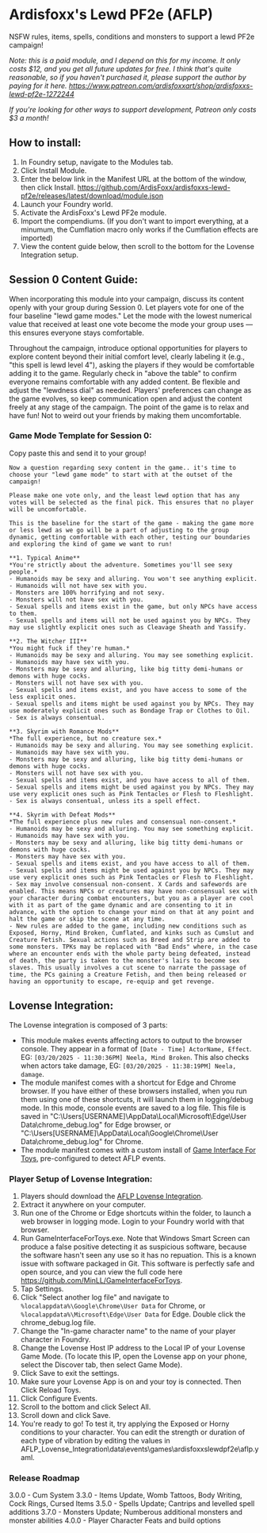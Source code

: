 # Ardisfoxx's Lewd PF2e (AFLP)
NSFW rules, items, spells, conditions and monsters to support a lewd PF2e campaign! 

*Note: this is a paid module, and I depend on this for my income. It only costs $12, and you get all future updates for free. I think that's quite reasonable, so if you haven't purchased it, please support the author by paying for it here. https://www.patreon.com/ardisfoxxart/shop/ardisfoxxs-lewd-pf2e-1272244*

*If you're looking for other ways to support development, Patreon only costs $3 a month!*

## How to install:
1. In Foundry setup, navigate to the Modules tab.
2. Click Install Module.
3. Enter the below link in the Manifest URL at the bottom of the window, then click Install.
https://github.com/ArdisFoxx/ardisfoxxs-lewd-pf2e/releases/latest/download/module.json
4. Launch your Foundry world.
5. Activate the ArdisFoxx's Lewd PF2e module.
6. Import the compendiums. (If you don't want to import everything, at a minumum, the Cumflation macro only works if the Cumflation effects are imported)
7. View the content guide below, then scroll to the bottom for the Lovense Integration setup.

## Session 0 Content Guide:
When incorporating this module into your campaign, discuss its content openly with your group during Session 0. Let players vote for one of the four baseline "lewd game modes." Let the mode with the lowest numerical value that received at least one vote become the mode your group uses — this ensures everyone stays comfortable.

Throughout the campaign, introduce optional opportunities for players to explore content beyond their initial comfort level, clearly labeling it (e.g., "this spell is lewd level 4"), asking the players if they would be comfortable adding it to the game. Regularly check in "above the table" to confirm everyone remains comfortable with any added content. 
Be flexible and adjust the "lewdness dial" as needed. Players' preferences can change as the game evolves, so keep communication open and adjust the content freely at any stage of the campaign.
The point of the game is to relax and have fun! Not to weird out your friends by making them uncomfortable. 

### Game Mode Template for Session 0:
Copy paste this and send it to your group!

```
Now a question regarding sexy content in the game.. it's time to choose your "lewd game mode" to start with at the outset of the campaign!

Please make one vote only, and the least lewd option that has any votes will be selected as the final pick. This ensures that no player will be uncomfortable.

This is the baseline for the start of the game - making the game more or less lewd as we go will be a part of adjusting to the group dynamic, getting comfortable with each other, testing our boundaries and exploring the kind of game we want to run!

**1. Typical Anime**
*You're strictly about the adventure. Sometimes you'll see sexy people.*
- Humanoids may be sexy and alluring. You won't see anything explicit. 
- Humanoids will not have sex with you.
- Monsters are 100% horrifying and not sexy.
- Monsters will not have sex with you.
- Sexual spells and items exist in the game, but only NPCs have access to them. 
- Sexual spells and items will not be used against you by NPCs. They may use slightly explicit ones such as Cleavage Sheath and Yassify.

**2. The Witcher III**
*You might fuck if they're human.*
- Humanoids may be sexy and alluring. You may see something explicit. 
- Humanoids may have sex with you. 
- Monsters may be sexy and alluring, like big titty demi-humans or demons with huge cocks.
- Monsters will not have sex with you.
- Sexual spells and items exist, and you have access to some of the less explicit ones.
- Sexual spells and items might be used against you by NPCs. They may use moderately explicit ones such as Bondage Trap or Clothes to Oil.
- Sex is always consentual.

**3. Skyrim with Romance Mods**
*The full experience, but no creature sex.*
- Humanoids may be sexy and alluring. You may see something explicit. 
- Humanoids may have sex with you. 
- Monsters may be sexy and alluring, like big titty demi-humans or demons with huge cocks.
- Monsters will not have sex with you.
- Sexual spells and items exist, and you have access to all of them. 
- Sexual spells and items might be used against you by NPCs. They may use very explicit ones such as Pink Tentacles or Flesh to Fleshlight. 
- Sex is always consentual, unless its a spell effect.

**4. Skyrim with Defeat Mods**
*The full experience plus new rules and consensual non-consent.*
- Humanoids may be sexy and alluring. You may see something explicit. 
- Humanoids may have sex with you. 
- Monsters may be sexy and alluring, like big titty demi-humans or demons with huge cocks.
- Monsters may have sex with you.
- Sexual spells and items exist, and you have access to all of them. 
- Sexual spells and items might be used against you by NPCs. They may use very explicit ones such as Pink Tentacles or Flesh to Fleshlight. 
- Sex may involve consensual non-consent. X Cards and safewords are enabled. This means NPCs or creatures may have non-consensual sex with your character during combat encounters, but you as a player are cool with it as part of the game dynamic and are consenting to it in advance, with the option to change your mind on that at any point and halt the game or skip the scene at any time.
- New rules are added to the game, including new conditions such as Exposed, Horny, Mind Broken, Cumflated, and kinks such as Cumslut and Creature Fetish. Sexual actions such as Breed and Strip are added to some monsters. TPKs may be replaced with "Bad Ends" where, in the case where an encounter ends with the whole party being defeated, instead of death, the party is taken to the monster's lairs to become sex slaves. This usually involves a cut scene to narrate the passage of time, the PCs gaining a Creature Fetish, and then being released or having an opportunity to escape, re-equip and get revenge.
```

## Lovense Integration:
The Lovense integration is composed of 3 parts:
- This module makes events affecting actors to output to the browser console. They appear in a format of `[Date - Time] ActorName, Effect`. EG: `[03/20/2025 - 11:30:36PM] Neela, Mind Broken`. This also checks when actors take damage, EG: `[03/20/2025 - 11:38:19PM] Neela, damage`.
- The module manifest comes with a shortcut for Edge and Chrome browser. If you have either of these browsers installed, when you run them using one of these shortcuts, it will launch them in logging/debug mode. In this mode, console events are saved to a log file. This file is saved in "C:\Users\[USERNAME]\AppData\Local\Microsoft\Edge\User Data\chrome_debug.log" for Edge browser, or "C:\Users\[USERNAME]\AppData\Local\Google\Chrome\User Data\chrome_debug.log" for Chrome.
- The module manifest comes with a custom install of [Game Interface For Toys](https://github.com/MinLL/GameInterfaceForToys), pre-configured to detect AFLP events.

### Player Setup of Lovense Integration:
1. Players should download the [AFLP Lovense Integration](https://github.com/ArdisFoxx/ardisfoxxs-lewd-pf2e/blob/main/AFLP_Lovense_Integration.zip).
2. Extract it anywhere on your computer.
3. Run one of the Chrome or Edge shortcuts within the folder, to launch a web browser in logging mode. Login to your Foundry world with that browser. 
4. Run GameInterfaceForToys.exe. Note that Windows Smart Screen can produce a false positive detecting it as suspicious software, because the software hasn't seen any use so it has no repuation. This is a known issue with software packaged in Git. This software is perfectly safe and open source, and you can view the full code here https://github.com/MinLL/GameInterfaceForToys.
5. Tap Settings.
6. Click "Select another log file" and navigate to `%localappdata%\Google\Chrome\User Data` for Chrome, or `%localappdata%\Microsoft\Edge\User Data` for Edge. Double click the chrome_debug.log file.
7. Change the "In-game character name" to the name of your player character in Foundry.
8. Change the Lovense Host IP address to the Local IP of your Lovense Game Mode. (To locate this IP, open the Lovense app on your phone, select the Discover tab, then select Game Mode).
9. Click Save to exit the settings.
10. Make sure your Lovense App is on and your toy is connected. Then Click Reload Toys.
11. Click Configure Events.
12. Scroll to the bottom and click Select All.
13. Scroll down and click Save.
14. You're ready to go! To test it, try applying the Exposed or Horny conditions to your character. You can edit the strength or duration of each type of vibration by editing the values in AFLP_Lovense_Integration\data\events\games\ardisfoxxslewdpf2e\aflp.yaml.

### Release Roadmap
3.0.0 - Cum System
3.3.0 - Items Update, Womb Tattoos, Body Writing, Cock Rings, Cursed Items
3.5.0 - Spells Update; Cantrips and levelled spell additions
3.7.0 - Monsters Update; Numberous additional monsters and monster abilities
4.0.0 - Player Character Feats and build options 
